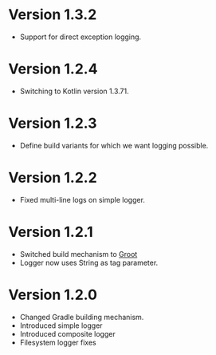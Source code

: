 # Version 1.3.2

- Support for direct exception logging.

# Version 1.2.4

- Switching to Kotlin version 1.3.71.

# Version 1.2.3

- Define build variants for which we want logging possible.

# Version 1.2.2

- Fixed multi-line logs on simple logger.

# Version 1.2.1

- Switched build mechanism to [Groot](https://github.com/milos85vasic/Groot)
- Logger now uses String as tag parameter.

# Version 1.2.0

- Changed Gradle building mechanism.
- Introduced simple logger
- Introduced composite logger
- Filesystem logger fixes
